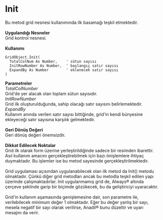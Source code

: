 # Init

Bu metod grid nesnesi kullanımında ilk basamağı teşkil etmektedir.\
\
**Uygulandığı Nesneler**\
Grid kontrol nesnesi.\
\
**Kullanımı**

```
GridObject.Init(
  TotalColNum As Number,    ' sütun sayısı
  InitRowNumber As Number,  ' başlangıç satır sayısı
  ExpandBy As Number        ' eklenecek satır sayısı
)
```

**Parametreler**\
_TotalColNumber_\
Grid'de yer alacak olan toplam sütun sayısıdır.\
_InitRowNumber_\
Grid ilk oluşturulduğunda, sahip olacağı satır sayısını belirlemektedir.\
_ExpandBy_\
Kullanım anında verilen satır sayısı bittiğinde, grid'in kendi bünyesine ekleyeceği satır sayısına karşılık gelmektedir.\
\
**Geri Dönüş Değeri**\
Geri dönüş değeri önemsizdir.\
\
**Dikkat Edilecek Noktalar**\
Grid ilk olarak form üzerine yerleştirildiğinde sadece bir resimden ibarettir. Asıl kullanım amacını gerçekleştirebilmek için bazı önişlemlere ihtiyaç duymaktadır. Bu işlemler ise bu metod sayesinde gerçekleştirilmektedir.\
\
Grid uygulaması açısından uygulanabilecek olan ilk metod da Init() metodu olmaktadır. Çünkü diğer grid metodları ancak bu metodla teşkil edilen yapı üzerinde çalışmaktadırlar. Init uygulanmamış grid de, Always® altında çerçeve şeklinde garip bir biçimde gözükecek, bu da geliştiriciyi uyaracaktır.\
\
Grid'in kullanım aşamasında genişlemesine dair, son parametre ile, verilebilecek minimum değer 1 olmaktadır. Eğer bu değer yanlış bir sayı, mesela negatif bir sayı olarak verilirse, Anadil® bunu düzeltir ve uyarı mesajını da verir.
